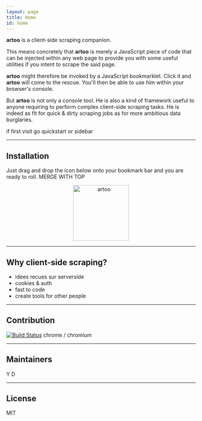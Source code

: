 ```yaml
---
layout: page
title: Home
id: home
---
```


**artoo** is a client-side scraping companion.

This means concretely that **artoo** is merely a JavaScript piece of code that can be injected within any web page to provide you with some useful utilities if you intent to scrape the said page.

**artoo** might therefore be invoked by a JavaScript bookmarklet. Click it and **artoo** will come to the rescue. You'll then be able to use him within your browser's console.

But **artoo** is not only a console tool. He is also a kind of framework useful to anyone requiring to perform complex client-side scraping tasks. He is indeed as fit for quick & dirty scraping jobs as for more ambitious data burglaries.


if first visit go quickstart or sidebar

---

## Installation
Just drag and drop the icon below onto your bookmark bar and you are ready to roll.
MERGE WITH TOP
<p align="center">
  <a href='{{ site.bookmarklet }}'>
    <img alt="artoo" width="148" height="148" src="https://raw.githubusercontent.com/medialab/artoo/master/chrome/icons/artoo-icon.svg" />
  </a>
</p>

---

## Why client-side scraping?

* idees recues sur serverside
* cookies & auth
* fast to code
* create tools for other people

---

## Contribution
[![Build Status](https://travis-ci.org/medialab/artoo.svg)](https://travis-ci.org/medialab/artoo)
chrome / chromium

---

## Maintainers
Y D

---

## License
MIT
